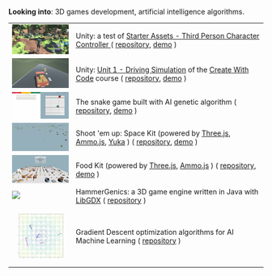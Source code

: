 <!--
**nrsharip/nrsharip** is a ✨ _special_ ✨ repository because its `README.md` (this file) appears on your GitHub profile.

Here are some ideas to get you started:

- 🔭 I’m currently working on ...
- 🌱 I’m currently learning ...
- 👯 I’m looking to collaborate on ...
- 🤔 I’m looking for help with ...
- 💬 Ask me about ...
- 📫 How to reach me: ...
- 😄 Pronouns: ...
- ⚡ Fun fact: ...
-->

**Looking into**: 3D games development, artificial intelligence algorithms.

<table>
  <tr>
    <td width="25%">
      <a href="https://github.com/nrsharip/unity-third-person">
        <img src="https://github.com/nrsharip/unity-third-person/blob/e40c16b4ee994067ea61999e124a287e0f729248/docs/run-compressed.gif?raw=true">
      </a>
    </td>
    <td>
      Unity: a test of 
      <a href="https://assetstore.unity.com/packages/essentials/starter-assets-third-person-character-controller-196526">
        Starter Assets - Third Person Character Controller
      </a>
      (
        <a href="https://github.com/nrsharip/unity-third-person">repository</a>, 
        <a href="https://nrsharip.github.io/unity-third-person/">demo</a>
      )
    </td>
  </tr>
  <tr>
    <td width="25%">
      <a href="https://github.com/nrsharip/unity-cwc-prot-1">
        <img src="https://github.com/nrsharip/unity-cwc-prot-1/blob/0f0220dfe983f5385ba8aabc9f116ae45ec6adbb/docs/run-compressed.gif?raw=true">
      </a>
    </td>
    <td>
      Unity: 
        <a href="https://learn.unity.com/project/unit-1-driving-simulation">Unit 1 - Driving Simulation</a> of the
        <a href="https://learn.unity.com/course/create-with-code">Create With Code</a> course
      (
        <a href="https://github.com/nrsharip/unity-cwc-prot-1">repository</a>, 
        <a href="https://nrsharip.github.io/unity-cwc-prot-1/">demo</a>
      )
    </td>
  </tr>
  <tr>
    <td width="25%">
      <a href="https://github.com/nrsharip/ai-genetic-algorithm-snake">
        <img src="https://github.com/nrsharip/ai-genetic-algorithm-snake/blob/c3fb8c518062efed7904cc91dacd2f7929313de2/docs/run-compressed.gif?raw=true">
      </a>
    </td>
    <td>
      The snake game built with AI genetic algorithm (
        <a href="https://github.com/nrsharip/ai-genetic-algorithm-snake">repository</a>, 
        <a href="https://nrsharip.github.io/ai-genetic-algorithm-snake/">demo</a>
      )
    </td>
  </tr>
  <tr>
    <td width="25%">
      <a href="https://github.com/nrsharip/threejs-shmup">
        <img src="https://github.com/nrsharip/threejs-shmup/blob/4e6d3217161e500d7b873360f78eec2e2361620c/docs/run-compressed.gif?raw=true">
      </a>
    </td>
    <td>
      Shoot 'em up: Space Kit (powered by 
        <a href="https://threejs.org/">Three.js</a>, 
        <a href="https://github.com/kripken/ammo.js/">Ammo.js</a>, 
        <a href="https://mugen87.github.io/yuka/">Yuka</a>
      ) (
        <a href="https://github.com/nrsharip/threejs-shmup">repository</a>, 
        <a href="https://nrsharip.github.io/threejs-shmup/">demo</a>
      )
    </td>
  </tr>
  <tr>
    <td width="25%">
      <a href="https://github.com/nrsharip/threejs-food-kit">
        <img src="https://github.com/nrsharip/threejs-food-kit/blob/5d9498cedad3601af796b069213a4f5044ae2525/docs/run-compressed.gif?raw=true">
      </a>
    </td>
    <td>
      Food Kit (powered by 
        <a href="https://threejs.org/">Three.js</a>, 
        <a href="https://github.com/kripken/ammo.js/">Ammo.js</a>
      ) (
        <a href="https://github.com/nrsharip/threejs-food-kit">repository</a>, 
        <a href="https://nrsharip.github.io/threejs-food-kit/">demo</a>
      )
    </td>
  </tr>
  <tr>
    <td width="25%">
      <a href="https://github.com/nrsharip/hammergenics">
        <img src="https://github.com/nrsharip/hammergenics/blob/d729596672ffa3cdd14fbb280ec7b3a707cd5349/docs/gifs/run-compressed2.gif?raw=true">
      </a>
    </td>
    <td>
      HammerGenics: a 3D game engine written in Java with <a href="https://libgdx.com/">LibGDX</a> (
        <a href="https://github.com/nrsharip/hammergenics">repository</a>
      )
    </td>
  </tr>
  <tr>
    <td width="25%">
      <a href="https://github.com/nrsharip/gradient-descent">
        <img src="https://github.com/nrsharip/gradient-descent/blob/1631e04bfe4c309321424b166a7df1d81fe14766/python/images/run-compressed.gif?raw=true">
      </a>
    </td>
    <td>
      Gradient Descent optimization algorithms for AI Machine Learning (
        <a href="https://github.com/nrsharip/gradient-descent">repository</a>
      )
    </td>
  </tr>
</table>
